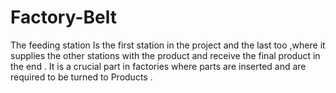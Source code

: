 # Factory-Belt
The feeding station Is the first station in the project and the last too ,where it supplies the other stations with the product and receive the final product in the end . It is a crucial part in factories where parts are inserted and are required to be turned to Products .
